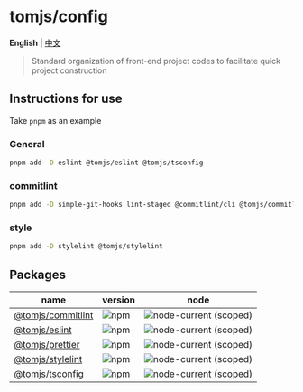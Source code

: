 # tomjs/config

**English** | [中文](./README.zh_CN.md)

> Standard organization of front-end project codes to facilitate quick project construction

## Instructions for use

Take `pnpm` as an example

### General

```bash
pnpm add -D eslint @tomjs/eslint @tomjs/tsconfig
```

### commitlint

```bash
pnpm add -D simple-git-hooks lint-staged @commitlint/cli @tomjs/commitlint
```

### style

```bash
pnpm add -D stylelint @tomjs/stylelint
```

## Packages

| name                                                 | version                                                | node                                                                      |
| ---------------------------------------------------- | ------------------------------------------------------ | ------------------------------------------------------------------------- |
| [@tomjs/commitlint](./packages/commitlint/README.md) | ![npm](https://img.shields.io/npm/v/@tomjs/commitlint) | ![node-current (scoped)](https://img.shields.io/node/v/@tomjs/commitlint) |
| [@tomjs/eslint](./packages/eslint/README.md)         | ![npm](https://img.shields.io/npm/v/@tomjs/eslint)     | ![node-current (scoped)](https://img.shields.io/node/v/@tomjs/eslint)     |
| [@tomjs/prettier](./packages/prettier/README.md)     | ![npm](https://img.shields.io/npm/v/@tomjs/prettier)   | ![node-current (scoped)](https://img.shields.io/node/v/@tomjs/prettier)   |
| [@tomjs/stylelint](./packages/stylelint/README.md)   | ![npm](https://img.shields.io/npm/v/@tomjs/stylelint)  | ![node-current (scoped)](https://img.shields.io/node/v/@tomjs/stylelint)  |
| [@tomjs/tsconfig](./packages/tsconfig/README.md)     | ![npm](https://img.shields.io/npm/v/@tomjs/tsconfig)   | ![node-current (scoped)](https://img.shields.io/node/v/@tomjs/tsconfig)   |
